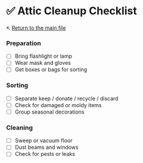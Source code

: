 # ✅ Attic Cleanup Checklist

↖️ [Return to the main file](../README.md)

### Preparation
- [ ] Bring flashlight or lamp
- [ ] Wear mask and gloves
- [ ] Get boxes or bags for sorting

### Sorting
- [ ] Separate keep / donate / recycle / discard
- [ ] Check for damaged or moldy items
- [ ] Group seasonal decorations

### Cleaning
- [ ] Sweep or vacuum floor
- [ ] Dust beams and windows
- [ ] Check for pests or leaks
